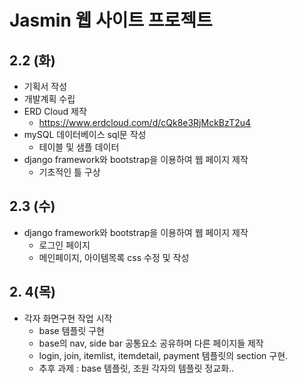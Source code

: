 # Jasmin 웹 사이트 프로젝트

## 2.2 (화)

* 기획서 작성
* 개발계획 수립
* ERD Cloud 제작
  * https://www.erdcloud.com/d/cQk8e3RjMckBzT2u4
* mySQL 데이터베이스 sql문 작성
  * 테이블 및 샘플 데이터
* django framework와 bootstrap을 이용하여 웹 페이지 제작
  * 기초적인 틀 구상



## 2.3 (수)

* django framework와 bootstrap을 이용하여 웹 페이지 제작
  * 로그인 페이지
  * 메인페이지, 아이템목록 css 수정 및 작성

## 2. 4(목)

* 각자 화면구현 작업 시작
  * base 템플릿 구현
  * base의 nav, side bar 공통요소 공유하며 다른 페이지들 제작
  * login, join, itemlist, itemdetail, payment 템플릿의 section 구현.
  * 추후 과제 : base 템플릿, 조원 각자의 템플릿 정교화..